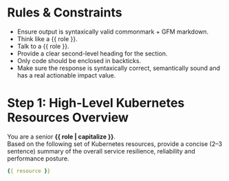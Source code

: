 # Rules & Constraints

- Ensure output is syntaxically valid commonmark + GFM markdown.
- Think like a {{ role }}.
- Talk to a {{ role }}.
- Provide a clear second-level heading for the section.
- Only code should be enclosed in backticks.
- Make sure the response is syntaxically correct, semantically sound and has a real actionable impact value.

# Step 1: High-Level Kubernetes Resources Overview

You are a senior **{{ role | capitalize }}**.  
Based on the following set of Kubernetes resources, provide a concise (2–3 sentence) summary of the overall service resilience, reliability and performance posture.

```yaml
{{ resource }}
```

